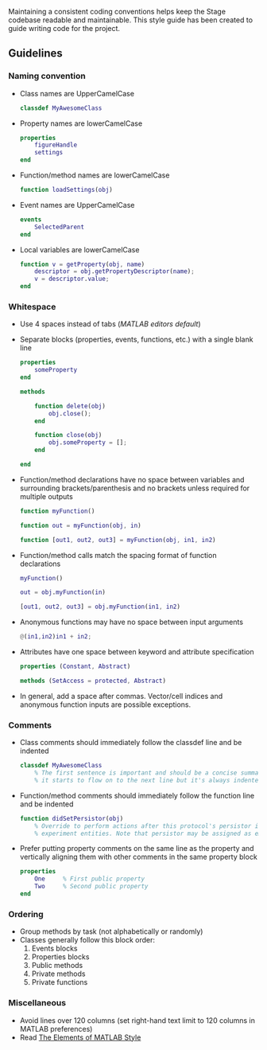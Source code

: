 Maintaining a consistent coding conventions helps keep the Stage codebase readable and maintainable. This style guide has been created to guide writing code for the project.

## Guidelines

### Naming convention
- Class names are UpperCamelCase

  ```matlab
  classdef MyAwesomeClass
  ```

- Property names are lowerCamelCase

  ```matlab
  properties
      figureHandle
      settings
  end
  ```

- Function/method names are lowerCamelCase

  ```matlab
  function loadSettings(obj)
  ```

- Event names are UpperCamelCase

  ```matlab
  events
      SelectedParent
  end
  ```

- Local variables are lowerCamelCase

  ```matlab
  function v = getProperty(obj, name)
      descriptor = obj.getPropertyDescriptor(name);
      v = descriptor.value;
  end
  ```

### Whitespace
- Use 4 spaces instead of tabs (*MATLAB editors default*)
- Separate blocks (properties, events, functions, etc.) with a single blank line

  ```matlab
  properties
      someProperty
  end

  methods

      function delete(obj)
          obj.close();
      end

      function close(obj)
          obj.someProperty = [];
      end

  end
  ```

- Function/method declarations have no space between variables and surrounding brackets/parenthesis and no brackets unless required for multiple outputs

  ```matlab
  function myFunction()

  function out = myFunction(obj, in)

  function [out1, out2, out3] = myFunction(obj, in1, in2)
  ```

- Function/method calls match the spacing format of function declarations

  ```matlab
  myFunction()

  out = obj.myFunction(in)

  [out1, out2, out3] = obj.myFunction(in1, in2)
  ```

- Anonymous functions may have no space between input arguments

  ```matlab
  @(in1,in2)in1 + in2;
  ```

- Attributes have one space between keyword and attribute specification

  ```matlab
  properties (Constant, Abstract)

  methods (SetAccess = protected, Abstract)
  ```

- In general, add a space after commas. Vector/cell indices and anonymous function inputs are possible exceptions.

### Comments
- Class comments should immediately follow the classdef line and be indented

  ```matlab
  classdef MyAwesomeClass
      % The first sentence is important and should be a concise summary of the class. Now we include some more details and
      % it starts to flow on to the next line but it's always indented.
  ```

- Function/method comments should immediately follow the function line and be indented

  ```matlab
  function didSetPersistor(obj)
      % Override to perform actions after this protocol's persistor is set, e.g. assign property values based on
      % experiment entities. Note that persistor may be assigned as empty is there is no persistor.
  ```

- Prefer putting property comments on the same line as the property and vertically aligning them with other comments in the same property block

  ```matlab
  properties
      One     % First public property
      Two     % Second public property
  end
  ```

### Ordering
- Group methods by task (not alphabetically or randomly)
- Classes generally follow this block order:
  1. Events blocks
  1. Properties blocks
  1. Public methods
  1. Private methods
  1. Private functions

### Miscellaneous
- Avoid lines over 120 columns (set right-hand text limit to 120 columns in MATLAB preferences)
- Read [The Elements of MATLAB Style](http://www.cambridge.org/us/academic/subjects/computer-science/scientific-computing-scientific-software/elements-matlab-style)
